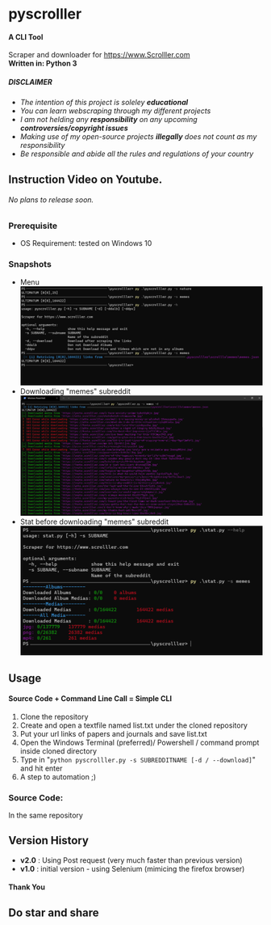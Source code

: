 # pyscrolller

#### A CLI Tool<br>
Scraper and downloader for https://www.Scrolller.com<br>
__Written in: Python 3__<br>
##### ___DISCLAIMER___
* *The intention of this project is soleley __educational__*
* *You can learn webscraping through my different projects*
* *I am not helding any __responsibility__ on any upcoming __controversies/copyright issues__*
* *Making use of my open-source projects __illegally__ does not count as my responsibility*
* *Be responsible and abide all the rules and regulations of your country*
## Instruction Video on Youtube.
###### No plans to release soon.

### Prerequisite
* OS Requirement: tested on Windows 10
### Snapshots
* Menu<br>
![screenshot_1](https://github.com/abhira0/pyscrolller/blob/v2-postrequest/snapshots/pyscroller%20v2.PNG?raw=true)
* Downloading "memes" subreddit
![screenshot_2](https://github.com/abhira0/pyscrolller/blob/v2-postrequest/snapshots/pyscroller_downloading%20v2.PNG?raw=true)
* Stat before downloading "memes" subreddit
![screenshot_3](https://github.com/abhira0/pyscrolller/blob/v2-postrequest/snapshots/stat%20v2.PNG?raw=true)
## Usage
#### Source Code + Command Line Call = Simple CLI
1. Clone the repository
1. Create and open a textfile named list.txt under the cloned repository
1. Put your url links of papers and journals and save list.txt
1. Open the Windows Terminal (preferred)/ Powershell / command prompt inside cloned directory
1. Type in "`python pyscrolller.py -s SUBREDDITNAME [-d / --download]`" and hit enter
1. A step to automation ;)

### Source Code:
In the same repository
## Version History
* __v2.0__      : Using Post request (very much faster than previous version)
* __v1.0__      : initial version - using Selenium (mimicing the firefox browser)
#### Thank You
## Do star and share
